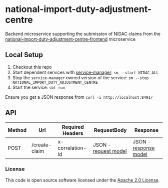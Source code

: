 # national-import-duty-adjustment-centre

Backend microservice supporting the submission of NIDAC claims from the [national-import-duty-adjustment-centre-frontend](https://github.com/hmrc/national-import-duty-adjustment-centre-frontend) microservice

## Local Setup

1. Checkout this repo
1. Start dependent services with [service-manager](https://github.com/hmrc/service-manager): `sm --start NIDAC_ALL`
1. Stop the `service-manager` owned version of the service: `sm --stop NATIONAL_IMPORT_DUTY_ADJUSTMENT_CENTRE`
1. Start the service: `sbt run`

Ensure you get a JSON response from `curl -i http://localhost:8491/`

## API

| Method | Url | Required Headers | RequestBody | Response | 
| --- | --- | --- | --- | --- |
| POST | /create-claim | x-correlation-id | JSON - [request model](./app/uk/gov/hmrc/nationalimportdutyadjustmentcentre/models/CreateClaimRequest.scala) | JSON - [response model](./app/uk/gov/hmrc/nationalimportdutyadjustmentcentre/models/CreateClaimResponse.scala) |

### License

This code is open source software licensed under the [Apache 2.0 License]("http://www.apache.org/licenses/LICENSE-2.0.html").
